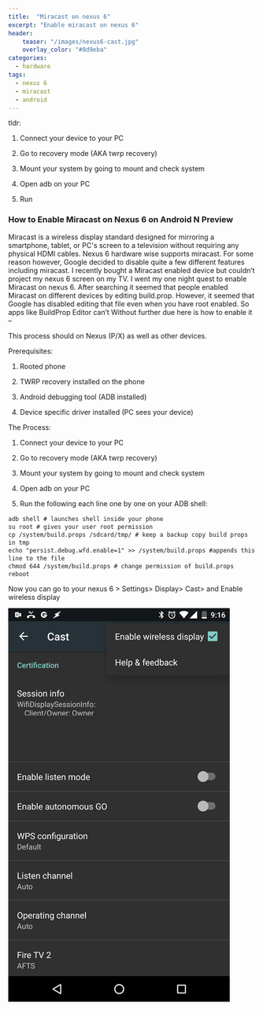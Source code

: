 ```yaml
---
title:  "Miracast on nexus 6"
excerpt: "Enable miracast on nexus 6"
header:
    teaser: "/images/nexus6-cast.jpg"
    overlay_color: "#8d9eba"
categories: 
  - hardware
tags:
  - nexus 6
  - miracast
  - android
---
```

tldr:

1.  Connect your device to your PC

2.  Go to recovery mode (AKA twrp recovery)

3.  Mount your system by going to mount and check system

4.  Open adb on your PC

5.  Run




### How to Enable Miracast on Nexus 6 on Android N Preview

Miracast is a wireless display standard designed for mirroring a smartphone, tablet, or PC's screen to a television without requiring any physical HDMI cables. Nexus 6 hardware wise supports miracast. For some reason however, Google decided to disable quite a few different features including miracast. I recently bought a Miracast enabled device but couldn’t project my nexus 6 screen on my TV. I went my one night quest to enable Miracast on nexus 6. After searching it seemed that people enabled Miracast on different devices by editing build.prop. However, it seemed that Google has disabled editing that file even when you have root enabled. So apps like BuildProp Editor can’t Without further due here is how to enable it –

This process should on Nexus (P/X) as well as other devices.

Prerequisites:

1.  Rooted phone

2.  TWRP recovery installed on the phone

3.  Android debugging tool (ADB installed)

4.  Device specific driver installed (PC sees your device)

The Process:

1.  Connect your device to your PC

2.  Go to recovery mode (AKA twrp recovery)

3.  Mount your system by going to mount and check system

4.  Open adb on your PC

5.  Run the following each line one by one on your ADB shell:

```
adb shell # launches shell inside your phone
su root # gives your user root permission
cp /system/build.props /sdcard/tmp/ # keep a backup copy build props in tmp
echo "persist.debug.wfd.enable=1" >> /system/build.props #appends this line to the file
chmod 644 /system/build.props # change permission of build.props
reboot
```

Now you can go to your nexus 6 > Settings> Display> Cast> and Enable wireless display

![nexus 6 miracast cast](/images/nexus6-cast.jpg "Miracast on nexus 6")

